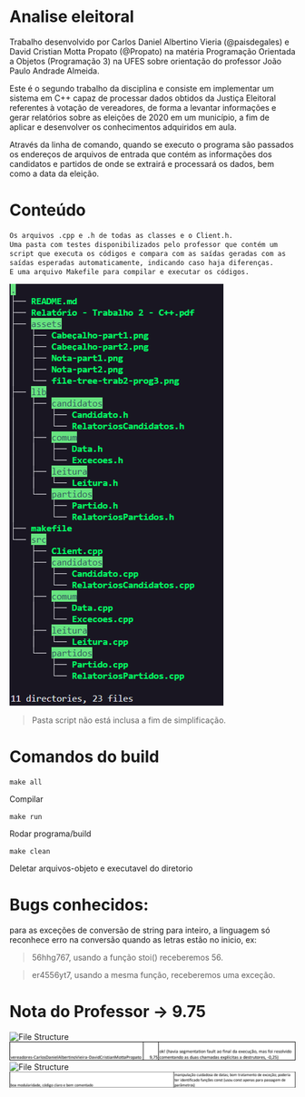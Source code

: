 # Analise eleitoral

Trabalho desenvolvido por Carlos Daniel Albertino Vieria (@paisdegales) e David Cristian Motta Propato (@Propato) na matéria Programação Orientada a Objetos (Programação 3) na UFES sobre orientação do professor João Paulo Andrade Almeida. 

Este é o segundo trabalho da disciplina e consiste em implementar um sistema em C++ capaz de processar dados obtidos da Justiça Eleitoral referentes à votação de vereadores, de forma a levantar informações e gerar relatórios sobre as eleições de 2020 em um município, a fim de aplicar e desenvolver os conhecimentos adquiridos em aula. 

Através da linha de comando, quando se executo o programa são passados os endereços de arquivos de entrada que contém as informações dos candidatos e partidos de onde se extrairá e processará os dados, bem como a data da eleição.

# Conteúdo

    Os arquivos .cpp e .h de todas as classes e o Client.h.
    Uma pasta com testes disponibilizados pelo professor que contém um script que executa os códigos e compara com as saídas geradas com as saídas esperadas automaticamente, indicando caso haja diferenças.
    E uma arquivo Makefile para compilar e executar os códigos. 

![File Structure](assets/file-tree-trab2-prog3.png)
>Pasta script não está inclusa a fim de simplificação.

# Comandos do build

    make all
Compilar
    
    make run
Rodar programa/build

    make clean
Deletar arquivos-objeto e executavel do diretorio

# Bugs conhecidos:
para as exceções de conversão de string para inteiro, a linguagem só reconhece erro na conversão quando as letras estão no inicio, ex:
>56hhg767, usando a função stoi() receberemos 56.

>er4556yt7, usando a mesma função, receberemos uma exceção.

# Nota do Professor -> 9.75

![File Structure](assets/Cabeçalho-part1.png)
![File Structure](assets/Nota-part1.png)
![File Structure](assets/Cabeçalho-part2.png)
![File Structure](assets/Nota-part2.png)
